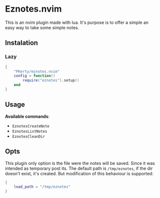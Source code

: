 # Eznotes.nvim
This is an nvim plugin made with lua.
It's purpose is to offer a simple an easy way to take some simple notes.

## Instalation

### Lazy

```lua
{
    "PKerty/eznotes.nvim"
    config = function()
        require("eznotes").setup()
    end
}
```

## Usage
**Available commands**:
- `EznotesCreateNote`
- `EznotesListNotes`
- `EznotesCleanDir`

## Opts
This plugin only option is the file were the notes will be saved. Since it was intended as temporary post its. The default path is `/tmp/eznotes`, if the dir doesn't exist, it's created. But modification of this behaviour is supported:

```lua
{
    load_path = "/tmp/eznotes"
}
```
